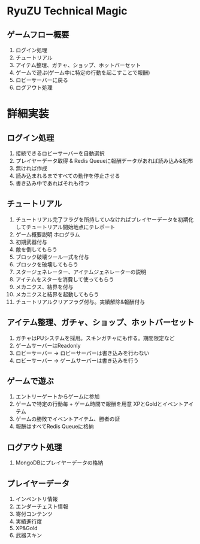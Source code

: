 # RyuZU Technical Magic

## **ゲームフロー概要**
1. ログイン処理
2. チュートリアル
3. アイテム整理、ガチャ、ショップ、ホットバーセット
4. ゲームで遊ぶ(ゲーム中に特定の行動を起こすことで報酬)
5. ロビーサーバーに戻る
6. ログアウト処理

# 詳細実装

## ログイン処理
1. 接続できるロビーサーバーを自動選択
2. プレイヤーデータ取得 & Redis Queueに報酬データがあれば読み込み&配布
3. 無ければ作成
4. 読み込まれるまですべての動作を停止させる
5. 書き込み中であればそれも待つ

## チュートリアル
1. チュートリアル完了フラグを所持していなければプレイヤーデータを初期化してチュートリアル開始地点にテレポート
2. ゲーム概要説明 ホログラム
3. 初期武器付与
4. 敵を倒してもらう
5. ブロック破壊ツール一式を付与
6. ブロックを破壊してもらう
7. スタージェネレーター、アイテムジェネレーターの説明
8. アイテムをスターを消費して使ってもらう
9. メカニクス、結界を付与
10. メカニクスと結界を起動してもらう
11. チュートリアルクリアフラグ付与。実績解除&報酬付与

## アイテム整理、ガチャ、ショップ、ホットバーセット
1. ガチャはPUシステムを採用。スキンガチャにも作る。期間限定など
2. ゲームサーバーはReadonly
3. ロビーサーバー -> ロビーサーバーは書き込みを行わない
4. ロビーサーバー -> ゲームサーバーは書き込みを行う

## ゲームで遊ぶ
1. エントリーゲートからゲームに参加
2. ゲームで特定の行動毎 + ゲーム時間で報酬を用意 XPとGoldとイベントアイテム
3. ゲームの勝敗でイベントアイテム、勝者の証
4. 報酬はすべてRedis Queueに格納

## ログアウト処理
1. MongoDBにプレイヤーデータの格納


## プレイヤーデータ
1. インベントリ情報
2. エンダーチェスト情報
3. 寄付コンテンツ
4. 実績進行度
5. XP&Gold
6. 武器スキン